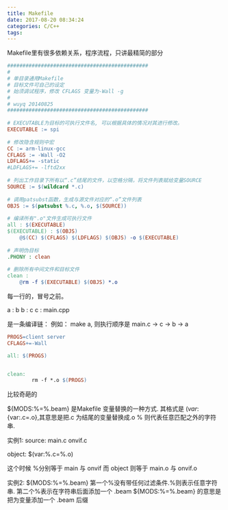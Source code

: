 ```yaml
---
title: Makefile
date: 2017-08-20 08:34:24
categories: C/C++
tags:
---
```

Makefile里有很多依赖关系，程序流程，只讲最精简的部分

```makefile
##############################################
#
# 单目录通用Makefile
# 目标文件可自己的设定
# 始须调试程序，修改 CFLAGS 变量为-Wall -g
#
# wuyq 20140825
##############################################
  
# EXECUTABLE为目标的可执行文件名, 可以根据具体的情况对其进行修改。
EXECUTABLE := spi
  
# 修改隐含规则中宏
CC := arm-linux-gcc
CFLAGS := -Wall -O2
LDFLAGS+= -static
#LDFLAGS+= -lftd2xx 
  
# 列出工作目录下所有以“.c”结尾的文件，以空格分隔，将文件列表赋给变量SOURCE
SOURCE := $(wildcard *.c)
  
# 调用patsubst函数，生成与源文件对应的“.o”文件列表
OBJS := $(patsubst %.c, %.o, $(SOURCE))
  
# 编译所有".o"文件生成可执行文件
all : $(EXECUTABLE)
$(EXECUTABLE) : $(OBJS)
    @$(CC) $(CFLAGS) $(LDFLAGS) $(OBJS) -o $(EXECUTABLE)
  
# 声明伪目标
.PHONY : clean
  
# 删除所有中间文件和目标文件
clean :
    @rm -f $(EXECUTABLE) $(OBJS) *.o

```
每一行的，冒号之前。

a : b
b : c
c : main.cpp

是一条编译链：
例如： make a, 则执行顺序是 main.c -> c -> b -> a 


```makefile
PROGS=client server
CFLAGS+=-Wall

all: $(PROGS)


clean:
        rm -f *.o $(PROGS)
```

比较奇葩的



${MODS:%=%.beam} 是Makefile 变量替换的一种方式.
其格式是 $(var:%.c=%.o)或${var:.c=.o},其意思是把.c 为结尾的变量替换成.o
% 则代表任意匹配之外的字符串.

实例1:
source: main.c onvif.c

object: $(var:%.c=%.o)

这个时候 %分别等于 main 与 onvif
而 object 则等于 main.o 与 onvif.o

实例2: 
${MODS:%=%.beam}
第一个%没有带任何过滤条件.%则表示任意字符串.
第二个%表示在字符串后面添加一个 .beam
${MODS:%=%.beam} 的意思是把为变量添加一个 .beam 后缀
